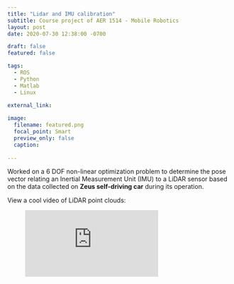 ```yaml
---
title: "Lidar and IMU calibration"
subtitle: Course project of AER 1514 - Mobile Robotics
layout: post
date: 2020-07-30 12:38:00 -0700

draft: false
featured: false

tags:
  - ROS
  - Python
  - Matlab
  - Linux
  
external_link: 

image:
  filename: featured.png
  focal_point: Smart
  preview_only: false
  caption:  
 
---
```


Worked on a 6 DOF non-linear optimization problem to determine the pose vector relating an Inertial Measurement 
Unit (IMU) to a LiDAR sensor based on the data collected on **Zeus self-driving car** during its operation.

View a cool video of LiDAR point clouds: 
<figure class="video_container">
  <iframe src="https://www.youtube.com/embed/W43blhxcAY0" frameborder="0" allowfullscreen="true"> </iframe>
</figure>
